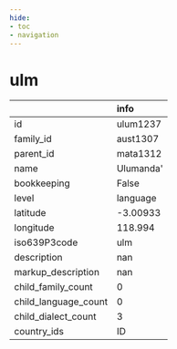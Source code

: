 ```yaml
---
hide:
- toc
- navigation
---
```

# ulm
|                      | info      |
|:---------------------|:----------|
| id                   | ulum1237  |
| family_id            | aust1307  |
| parent_id            | mata1312  |
| name                 | Ulumanda' |
| bookkeeping          | False     |
| level                | language  |
| latitude             | -3.00933  |
| longitude            | 118.994   |
| iso639P3code         | ulm       |
| description          | nan       |
| markup_description   | nan       |
| child_family_count   | 0         |
| child_language_count | 0         |
| child_dialect_count  | 3         |
| country_ids          | ID        |